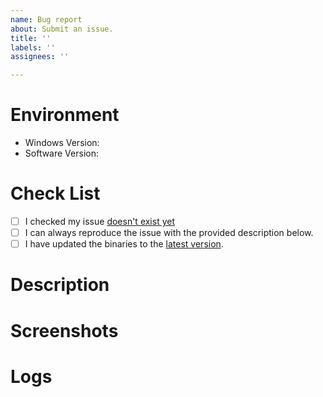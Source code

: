 ```yaml
---
name: Bug report
about: Submit an issue.
title: ''
labels: ''
assignees: ''

---
```


<!--
1. Delete any section that is not relevant in this template.
2. Before posting an issue, please try to reproduce with the latest snapshot version or rebuild from `develop` branch (if you can). There is a good chance a fix is already pending for the next version.
3. Any text between `<!--` and `--\>` will be removed automatically.
-->

# Environment 
*   Windows Version:
*   Software Version:

# Check List
*   [ ] I checked my issue [doesn't exist yet](https://github.com/leosac/key-manager/issues?utf8=%E2%9C%93&q=is%3Aissue)
*   [ ] I can always reproduce the issue with the provided description below.
*   [ ] I have updated the binaries to the [latest version](https://github.com/leosac/key-manager/releases).

# Description


# Screenshots


# Logs

